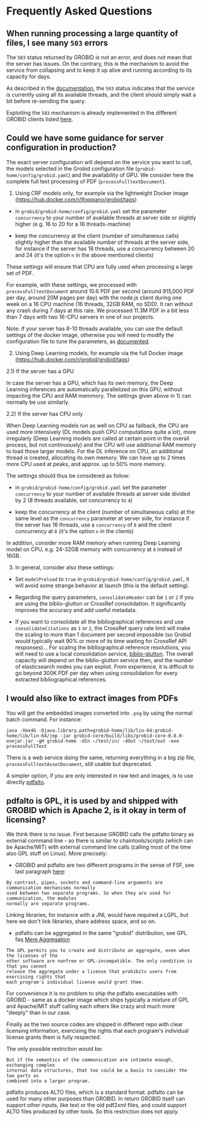 <h1>Frequently Asked Questions</h1>


## When running processing a large quantity of files, I see many `503` errors

The `503` status returned by GROBID is not an error, and does not mean that the server has issues. On the contrary, this is the mechanism to avoid the service from collapsing and to keep it up alive and running according to its capacity for days.

As described in the [documentation](Grobid-service.md#apiprocessfulltextdocument), the `503` status indicates that the service is currently using all its available threads, and the client should simply wait a bit before re-sending the query.

Exploiting the `503` mechanism is already implemented in the different GROBID clients listed [here](Grobid-service.md#Clients-for-GROBID-Web-Services).

## Could we have some guidance for server configuration in production?

The exact server configuration will depend on the service you want to call, the models selected in the Grobid configuration file (`grobid-home/config/grobid.yaml`) and the availability of GPU. We consider here the complete full text processing of PDF (`processFulltextDocument`). 

1) Using CRF models only, for example via the lightweight Docker image (https://hub.docker.com/r/lfoppiano/grobid/tags) 

- in `grobid/grobid-home/config/grobid.yaml` set the parameter `concurrency` to your number of available threads at server side or slightly higher (e.g. 16 to 20 for a 16 threads-machine)

- keep the concurrency at the client (number of simultaneous calls) slightly higher than the available number of threads at the server side, for instance if the server has 16 threads, use a concurrency between 20 and 24 (it's the option `n` in the above mentioned clients)

These settings will ensure that CPU are fully used when processing a large set of PDF.  

For example, with these settings, we processed with `processFulltextDocument` around 10.6 PDF per second (around 915,000 PDF per day, around 20M pages per day) with the node.js client during one week on a 16 CPU machine (16 threads, 32GB RAM, no SDD). It ran without any crash during 7 days at this rate. We processed 11.3M PDF in a bit less than 7 days with two 16-CPU servers in one of our projects. 

Note: if your server has 8-10 threads available, you can use the default settings of the docker image, otherwise you will need to modify the configuration file to tune the parameters, as [documented](Configuration.md).

2) Using Deep Learning models, for example via the full Docker image (<https://hub.docker.com/r/grobid/grobid/tags>) 

2.1) If the server has a GPU

In case the server has a GPU, which has its own memory, the Deep Learning inferences are automatically parallelized on this GPU, without impacting the CPU and RAM memmory. The settings given above in 1) can normally be use similarly.

2.2) If the server has CPU only

When Deep Learning models run as well on CPU as fallback, the CPU are used more intensively (DL models push CPU computations quite a lot), more irregularly (Deep Learning models are called at certain point in the overall process, but not continuously) and the CPU will use additional RAM memory to load those larger models. For the DL inference on CPU, an additional thread is created, allocating its own memory. We can have up to 2 times more CPU used at peaks, and approx. up to 50% more memory. 

The settings should thus be considered as follow: 

- in `grobid/grobid-home/config/grobid.yaml` set the parameter `concurrency` to your number of available threads at server side divided by 2 (8 threads available, set concurrency to `4`)

- keep the concurrency at the client (number of simultaneous calls) at the same level as the `concurrency` parameter at server side, for instance if the server has 16 threads, use a `concurrency` of `8` and the client concurrency at `8` (it's the option `n` in the clients)

In addition, consider more RAM memory when running Deep Learning model on CPU, e.g. 24-32GB memory with concurrency at `8` instead of 16GB.

3) In general, consider also these settings:

- Set `modelPreload` to `true` in `grobid/grobid-home/config/grobid.yaml`, it will avoid some strange behavior at launch (this is the default setting).

- Regarding the query parameters, `consolidateHeader` can be `1`  or `2` if you are using the biblio-glutton or CrossRef consolidation. It significantly improves the accuracy and add useful metadata.

- If you want to consolidate all the bibliographical references and use `consolidateCitations` as `1` or `2`, the CrossRef query rate limit will make the scaling to more than 1 document per second impossible (so Grobid would typically wait 90% or more of its time waiting for CrossRef API responses)... For scaling the bibliographical reference resolutions, you will need to use a local consolidation service, [biblio-glutton](https://github.com/kermitt2/biblio-glutton). The overall capacity will depend on the biblio-glutton service then, and the number of elasticsearch nodes you can exploit. From experience, it is difficult to go beyond 300K PDF per day when using consolidation for every extracted bibliographical references. 

## I would also like to extract images from PDFs

You will get the embedded images converted into `.png` by using the normal batch command. For instance:

```console
java -Xmx4G -Djava.library.path=grobid-home/lib/lin-64:grobid-home/lib/lin-64/jep -jar grobid-core/build/libs/grobid-core-0.8.0-onejar.jar -gH grobid-home -dIn ~/test/in/ -dOut ~/test/out -exe processFullText 
```

There is a web service doing the same, returning everything in a big zip file, `processFulltextAssetDocument`, still usable but deprecated.

A simpler option, if you are only interested in raw text and images, is to use directly [pdfalto](https://github.com/kermitt2/pdfalto).


## pdfalto is GPL, it is used by and shipped with GROBID which is Apache 2, is it okay in term of licensing?

We think there is no issue. First because GROBID calls the pdfalto binary as external command line - so there is similar to chaintools/scripts (which can be Apache/MIT) with external command line calls (calling most of the time also GPL stuff on Linux). More precisely:

- GROBID and pdfalto are two different programs in the sense of FSF, see last paragraph [here](https://www.gnu.org/licenses/gpl-faq.en.html#MereAggregation): 

```text
By contrast, pipes, sockets and command-line arguments are communication mechanisms normally 
used between two separate programs. So when they are used for communication, the modules 
normally are separate programs. 
```

Linking libraries, for instance with a JNI, would have required a LGPL, but here we don't link libraries, share address space, and so on. 

- pdfalto can be aggregated in the same "grobid" distribution, see GPL faq [Mere Aggregation](https://www.gnu.org/licenses/gpl-faq.en.html#MereAggregation)

```text
The GPL permits you to create and distribute an aggregate, even when the licenses of the 
other software are nonfree or GPL-incompatible. The only condition is that you cannot 
release the aggregate under a license that prohibits users from exercising rights that 
each program's individual license would grant them.
```

For convenience it is no problem to ship the pdfalto executables with GROBID - same as a docker image which ships typically a mixture of GPL and Apache/MIT stuff calling each others like crazy and much more "deeply" than in our case.

Finally as the two source codes are shipped in different repo with clear licensing information, exercising the rights that each program's individual license grants them is fully respected.

The only possible restriction would be:

```text
But if the semantics of the communication are intimate enough, exchanging complex 
internal data structures, that too could be a basis to consider the two parts as 
combined into a larger program.
```

pdfalto produces ALTO files, which is a standard format. pdfalto can be used for many other purposes than GROBID. In return GROBID itself can support other inputs, like text or the old pdf2xml files, and could support ALTO files produced by other tools. So this restriction does not apply. 
